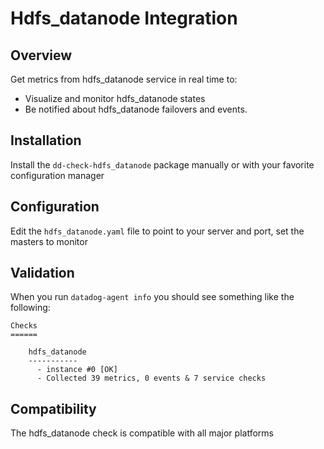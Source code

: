 # Hdfs_datanode Integration

## Overview

Get metrics from hdfs_datanode service in real time to:

* Visualize and monitor hdfs_datanode states
* Be notified about hdfs_datanode failovers and events.

## Installation

Install the `dd-check-hdfs_datanode` package manually or with your favorite configuration manager

## Configuration

Edit the `hdfs_datanode.yaml` file to point to your server and port, set the masters to monitor

## Validation

When you run `datadog-agent info` you should see something like the following:

    Checks
    ======

        hdfs_datanode
        -----------
          - instance #0 [OK]
          - Collected 39 metrics, 0 events & 7 service checks

## Compatibility

The hdfs_datanode check is compatible with all major platforms
